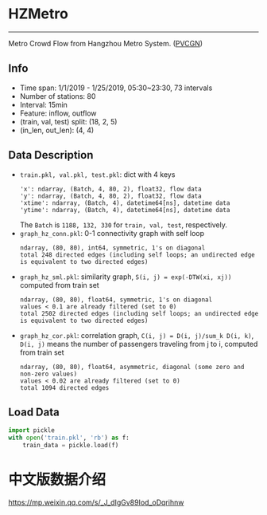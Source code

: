 # HZMetro

---

Metro Crowd Flow from Hangzhou Metro System. ([PVCGN](https://github.com/HCPLab-SYSU/PVCGN))

## Info

- Time span: 1/1/2019 - 1/25/2019, 05:30~23:30, 73 intervals
- Number of stations: 80
- Interval: 15min
- Feature: inflow, outflow
- (train, val, test) split: (18, 2, 5)
- (in_len, out_len): (4, 4)

## Data Description

- `train.pkl, val.pkl, test.pkl`: dict with 4 keys 
  ```
  'x': ndarray, (Batch, 4, 80, 2), float32, flow data
  'y': ndarray, (Batch, 4, 80, 2), float32, flow data
  'xtime': ndarray, (Batch, 4), datetime64[ns], datetime data
  'ytime': ndarray, (Batch, 4), datetime64[ns], datetime data
  ```
  The `Batch` is `1188, 132, 330` for `train, val, test`, respectively. 
- `graph_hz_conn.pkl`: 0-1 connectivity graph with self loop  
  ```
  ndarray, (80, 80), int64, symmetric, 1's on diagonal
  total 248 directed edges (including self loops; an undirected edge is equivalent to two directed edges)
  ```
- `graph_hz_sml.pkl`: similarity graph, `S(i, j) = exp(-DTW(xi, xj))` computed from train set  
  ```
  ndarray, (80, 80), float64, symmetric, 1's on diagonal
  values < 0.1 are already filtered (set to 0)
  total 2502 directed edges (including self loops; an undirected edge is equivalent to two directed edges)
  ```
- `graph_hz_cor.pkl`: correlation graph, `C(i, j) = D(i, j)/sum_k D(i, k)`,   
  `D(i, j)` means the number of passengers traveling from j to i, computed from train set
  ```
  ndarray, (80, 80), float64, asymmetric, diagonal (some zero and non-zero values)
  values < 0.02 are already filtered (set to 0)
  total 1094 directed edges
  ```
## Load Data

```python
import pickle
with open('train.pkl', 'rb') as f:
    train_data = pickle.load(f)
```

# 中文版数据介绍

https://mp.weixin.qq.com/s/_J_dIgGv89Iod_oDqrihnw
